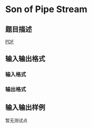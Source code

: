 # Son of Pipe Stream

## 题目描述

[problemUrl]: https://uva.onlinejudge.org/index.php?option=com_onlinejudge&Itemid=8&category=859&page=show_problem&problem=5115

[PDF](https://uva.onlinejudge.org/external/17/p1758.pdf)

## 输入输出格式

### 输入格式

### 输出格式

## 输入输出样例

暂无测试点

